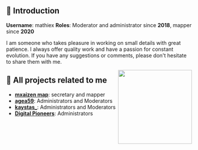 ## 👋 Introduction

**Username**: mathiex **Roles**: Moderator and administrator since **2018**, mapper since **2020**

I am someone who takes pleasure in working on small details with great patience. I always offer quality work and have a passion for constant evolution. If you have any suggestions or comments, please don't hesitate to share them with me.

<img align='right' src='https://avatars.githubusercontent.com/u/178893091?v=4' width='200"'>

## 🎨 All projects related to me

- [**mxaizen map**](https://linktr.ee/mxaizen_map): secretary and mapper
- [**agea59**](https://www.twitch.tv/agea59): Administrators and Moderators
- [**kaystas_**](https://www.twitch.tv/kaystas_): Administrators and Moderators
- [**Digital Pioneers**](https://discord.gg/hA4XXFs8wc_): Administrators
